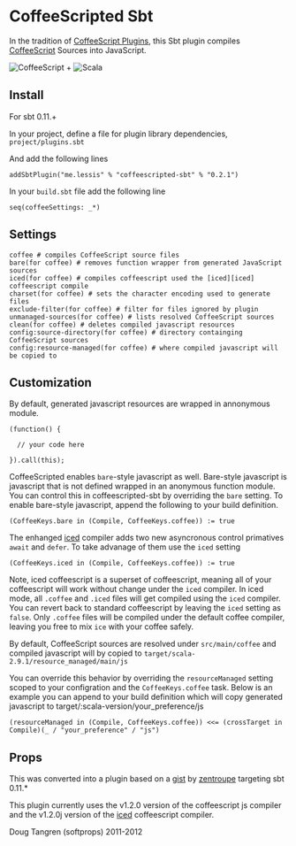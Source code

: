 # CoffeeScripted Sbt

In the tradition of [CoffeeScript Plugins](https://github.com/rubbish/coffee-script-sbt-plugin), this Sbt plugin compiles [CoffeeScript](http://jashkenas.github.com/coffee-script/) Sources into JavaScript.

![CoffeeScript](http://jashkenas.github.com/coffee-script/documentation/images/logo.png) + ![Scala](https://github.com/downloads/softprops/coffeescripted-sbt/scala_logo.png)

## Install

For sbt 0.11.+

In your project, define a file for plugin library dependencies, `project/plugins.sbt`

And add the following lines

    addSbtPlugin("me.lessis" % "coffeescripted-sbt" % "0.2.1")

In your `build.sbt` file add the following line

    seq(coffeeSettings: _*)

## Settings
    coffee # compiles CoffeeScript source files
    bare(for coffee) # removes function wrapper from generated JavaScript sources
    iced(for coffee) # compiles coffeescript used the [iced][iced] coffeescript compile
    charset(for coffee) # sets the character encoding used to generate files
    exclude-filter(for coffee) # filter for files ignored by plugin
    unmanaged-sources(for coffee) # lists resolved CoffeeScript sources
    clean(for coffee) # deletes compiled javascript resources    
    config:source-directory(for coffee) # directory containging CoffeeScript sources
    config:resource-managed(for coffee) # where compiled javascript will be copied to

## Customization

By default, generated javascript resources are wrapped in annonymous module.

    (function() {
    
      // your code here
    
    }).call(this);

CoffeeScripted enables `bare`-style javascript as well. Bare-style javascript is javascript that is not defined wrapped in an anonymous function module. You can control this in coffeescripted-sbt by overriding the `bare` setting. To enable bare-style javascript, append the following to your build definition.

    (CoffeeKeys.bare in (Compile, CoffeeKeys.coffee)) := true

The enhanged [iced][iced] compiler adds two new asyncronous control primatives `await` and `defer`. To take advanage of them use the `iced` setting

    (CoffeeKeys.iced in (Compile, CoffeeKeys.coffee)) := true

Note, iced coffeescript is a superset of coffeescript, meaning all of your coffeescript will work without change under the `iced` compiler. In iced mode, all `.coffee` and `.iced` files will get compiled using the `iced` compiler. You can revert back to standard coffeescript by leaving the `iced` setting as `false`. Only `.coffee` files will be compiled under the default coffee compiler, leaving you free to mix `ice` with your coffee safely.


By default, CoffeeScript sources are resolved under `src/main/coffee` and compiled javascript will by copied to `target/scala-2.9.1/resource_managed/main/js`

You can override this behavior by overriding the `resourceManaged` setting scoped to your configration and the `CoffeeKeys.coffee` task. Below is an example you can append to your build definition which will copy generated javascript to target/:scala-version/your_preference/js

    (resourceManaged in (Compile, CoffeeKeys.coffee)) <<= (crossTarget in Compile)(_ / "your_preference" / "js")

## Props

This was converted into a plugin based on a [gist](https://gist.github.com/1018046) by [zentroupe](https://gist.github.com/zentrope) targeting sbt 0.11.*

This plugin currently uses the v1.2.0 version of the coffeescript js compiler and the v1.2.0j version of the [iced][iced] coffeescript compiler.

Doug Tangren (softprops) 2011-2012

[iced]: http://maxtaco.github.com/coffee-script/
